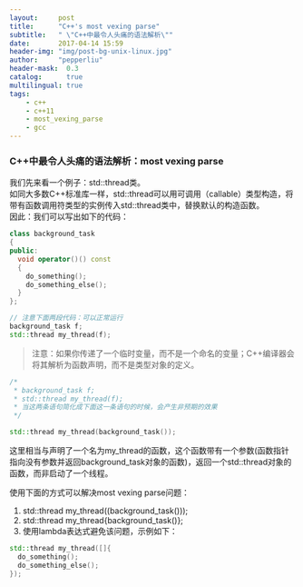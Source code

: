 ```yaml
---
layout:     post
title:      "C++'s most vexing parse"
subtitle:   " \"C++中最令人头痛的语法解析\""
date:       2017-04-14 15:59
header-img: "img/post-bg-unix-linux.jpg"
author:     "pepperliu"
header-mask:  0.3
catalog:      true
multilingual: true
tags:
    - c++
    - c++11
    - most_vexing_parse
    - gcc
---
```


### C\+\+中最令人头痛的语法解析：most vexing parse

我们先来看一个例子：std::thread类。  
如同大多数C++标准库一样，std::thread可以用可调用（callable）类型构造，将带有函数调用符类型的实例传入std::thread类中，替换默认的构造函数。  
因此：我们可以写出如下的代码：

```cpp
class background_task
{
public:
  void operator()() const
  {
    do_something();
    do_something_else();
  }
};

// 注意下面两段代码：可以正常运行
background_task f;
std::thread my_thread(f);
```

> 注意：如果你传递了一个临时变量，而不是一个命名的变量；C++编译器会将其解析为函数声明，而不是类型对象的定义。

```cpp
/*
 * background_task f;
 * std::thread my_thread(f);
 * 当这两条语句简化成下面这一条语句的时候，会产生非预期的效果
 */

std::thread my_thread(background_task());
```

这里相当与声明了一个名为my\_thread的函数，这个函数带有一个参数(函数指针指向没有参数并返回background\_task对象的函数)，返回一个std::thread对象的函数，而非启动了一个线程。

使用下面的方式可以解决most vexing parse问题：

1. std::thread my\_thread((background\_task()));
2. std::thread my\_thread{background\_task()};
3. 使用lambda表达式避免该问题，示例如下：

```cpp
std::thread my_thread([]{
  do_something();
  do_something_else();
});
```
